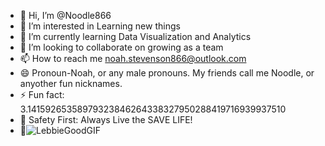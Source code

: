 - 👋 Hi, I’m @Noodle866
- 👀 I’m interested in Learning new things
- 🌱 I’m currently learning Data Visualization and Analytics
- 💞️ I’m looking to collaborate on growing as a team
- 📫 How to reach me noah.stevenson866@outlook.com
- 😄 Pronoun-Noah, or any male pronouns. My friends call me Noodle, or anyother fun nicknames.
- ⚡ Fun fact: 3.14159265358979323846264338327950288419716939937510
- 🦺 Safety First: Always Live the SAVE LIFE!
- 🍜![LebbieGoodGIF](https://github.com/user-attachments/assets/3f9d2eba-8af3-46a2-85a9-31047f3ecd4f) 
